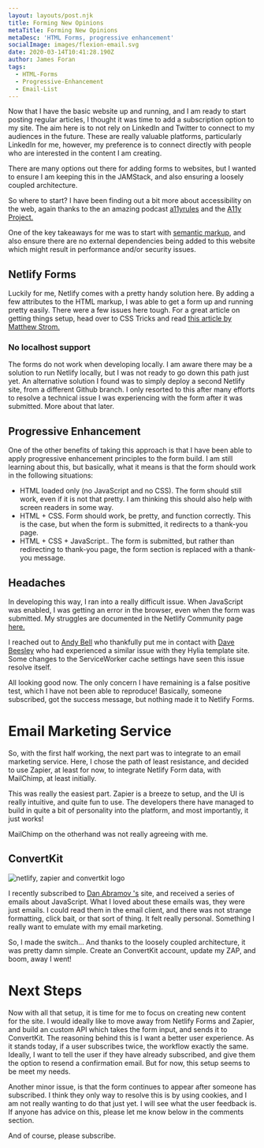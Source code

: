 ```yaml
---
layout: layouts/post.njk
title: Forming New Opinions
metaTitle: Forming New Opinions
metaDesc: 'HTML Forms, progressive enhancement'
socialImage: images/flexion-email.svg
date: 2020-03-14T10:41:28.190Z
author: James Foran
tags:
  - HTML-Forms
  - Progressive-Enhancement
  - Email-List
---
```

Now that I have the basic website up and running, and I am ready to start posting regular articles, I thought it was time to add a subscription option to my site. The aim here is to not rely on LinkedIn and Twitter to connect to my audiences in the future. These are really valuable platforms, particularly LinkedIn for me, however, my preference is to connect directly with people who are interested in the content I am creating.

There are many options out there for adding forms to websites, but I wanted to ensure I am keeping this in the JAMStack, and also ensuring a loosely coupled architecture.

So where to start? I have been finding out a bit more about accessibility on the web, again thanks to the an amazing podcast  [a11yrules](https://a11yrules.com) and the [A11y Project.](https://a11yproject.com/)

One of the key takeaways for me was to start with [semantic markup](https://en.wikipedia.org/wiki/Semantic_HTML), and also ensure there are no external dependencies being added to this website which might result in performance and/or security issues.

## Netlify Forms

Luckily for me, Netlify comes with a pretty handy solution here. By adding a few attributes to the HTML markup, I was able to get a form up and running pretty easily. There were a few issues here tough.  For a great article on getting things setup, head over to CSS Tricks and read [this article by Matthew Strom.](https://css-tricks.com/using-netlify-forms-and-netlify-functions-to-build-an-email-sign-up-widget/)

### No localhost support

The forms do not work when developing locally. I am aware there may be a solution to run Netlify locally, but I was not ready to go down this path just yet. An alternative solution I found was to simply deploy a second Netlify site, from a different Github branch. I only resorted to this after many efforts to resolve a technical issue I was experiencing with the form after it was submitted. More about that later.

## Progressive Enhancement

One of the other benefits of taking this approach is that I have been able to apply progressive enhancement principles to the form build. I am still learning about this, but basically, what it means is that the form should work in the following situations:

* HTML loaded only (no JavaScript and no CSS). The form should still work, even if it is not that pretty. I am thinking this should also help with screen readers in some way.
* HTML + CSS. Form should work, be pretty, and function correctly. This is the case, but when the form is submitted, it redirects to a thank-you page.
* HTML + CSS + JavaScript.. The form is submitted, but rather than redirecting to thank-you page,  the form section is replaced with a thank-you message.

## Headaches

In developing this way, I ran into a really difficult issue. When JavaScript was enabled, I was getting an error in the browser, even when the form was submitted. My struggles are documented in the Netlify Community page [here.](https://community.netlify.com/t/form-submission-working-but-action-path-is-not-working/9902/11)

I reached out to [Andy Bell](https://twitter.com/hankchizljaw) who thankfully put me in contact with [Dave Beesley](https://twitter.com/davebeesley) who had experienced a similar issue with they Hylia template site. Some changes to the ServiceWorker cache settings have seen this issue resolve itself. 

All looking good now. The only concern I have remaining is a false positive test, which I have not been able to reproduce! Basically, someone subscribed, got the success message, but nothing made it to Netlify Forms. 

# Email Marketing Service

So, with the first half working, the next part was to integrate to an email marketing service. Here, I chose the path of least resistance, and decided to use Zapier, at least for now, to integrate Netlify Form data, with MailChimp, at least initially.

This was really the easiest part. Zapier is a breeze to setup, and the UI is really intuitive, and quite fun to use. The developers there have managed to build in quite a bit of personality into the platform, and most importantly, it just works! 

MailChimp on the otherhand was not really agreeing with me. 

## ConvertKit

![netlify, zapier and convertkit logo](/images/subscriber-list.png)

I recently subscribed to [Dan Abramov 's]([overreacted.io](mailto:dan@overreacted.io)) site, and received a series of emails about JavaScript. What I loved about these emails was, they were just emails. I could read them in the email client, and there was not strange formatting, click bait, or that sort of thing. It felt really personal. Something I really want to emulate with my email marketing.

So, I made the switch... And thanks to the loosely coupled architecture, it was pretty damn simple. Create an ConvertKit account, update my ZAP, and boom, away I went! 

# Next Steps

Now with all that setup, it is time for me to focus on creating new content for the site. I would ideally like to move away from Netlify Forms and Zapier, and build an custom API which takes the form input, and sends it to ConvertKit. The reasoning behind this is I want a better user experience.  As it stands today, if a user subscribes twice, the workflow exactly the same. Ideally, I want to tell the user if they have already subscribed, and give them the option to resend a confirmation email.  But for now, this setup seems to be meet my needs.

Another minor issue, is that the form continues to appear after someone has subscribed. I think they only way to resolve this is by using cookies, and I am not really wanting to do that just yet. I will see what the user feedback is. If anyone has advice on this, please let me know below in the comments section. 

And of course, please subscribe.